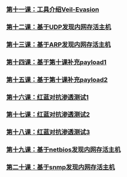 ### [第十一课：工具介绍Veil-Evasion](Chapter1/11_工具介绍Veil-Evasion.md)  
### [第十二课：基于UDP发现内网存活主机](Chapter1/12_基于UDP发现内网存活主机.md)  
### [第十三课：基于ARP发现内网存活主机](Chapter1/13_基于ARP发现内网存活主机.md)  
### [第十四课：基于第十课补充payload1](Chapter1/14_基于第十课补充payload1.md)  
### [第十五课：基于第十课补充payload2](Chapter1/15_基于第十课补充payload2.md)  
### [第十六课：红蓝对抗渗透测试1](Chapter1/16_红蓝对抗渗透测试1.md)  
### [第十七课：红蓝对抗渗透测试2](Chapter1/17_红蓝对抗渗透测试2.md)  
### [第十八课：红蓝对抗渗透测试3](Chapter1/18_红蓝对抗渗透测试3.md)  
### [第十九课：基于netbios发现内网存活主机](Chapter1/19_基于netbios发现内网存活主机.md)  
### [第二十课：基于snmp发现内网存活主机](Chapter1/20_基于snmp发现内网存活主机.md)
